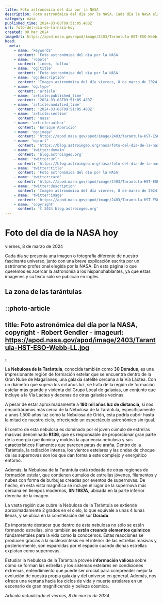 ```yaml
---
title: Foto astronómica del día por la NASA
description: Foto astronómica del día por la NASA. Cada día la NASA elige una imagen de los aficionados a la astronomía para ser la foto del día.
category: nasa
published_time: 2024-03-08T09:51:05.480Z
url: foto-del-dia-de-la-nasa-hoy
created: 08 Mar 2024
imageUrl: https://apod.nasa.gov/apod/image/2403/Tarantula-HST-ESO-Webb-LL.jpg
head:
  meta:
    - name: 'keywords'
      content: 'Foto astronómica del día por la NASA'
    - name: 'robots'
      content: 'index, follow'
    - name: 'og:title'
      content: 'Foto astronómica del día por la NASA'
    - name: 'og:description'
      content: 'Imagen astronómica del día viernes, 8 de marzo de 2024 por la NASA; La zona de las tarántulas'
    - name: 'og:type'
      content: 'article'
    - name: 'article:published_time'
      content: '2024-03-08T09:51:05.480Z'
    - name: 'article:modified_time'
      content: '2024-03-08T09:51:05.480Z'
    - name: 'article:section'
      content: 'nasa'
    - name: 'article:author'
      content: 'Enrique Aparicio'
    - name: 'og:image'
      content: 'https://apod.nasa.gov/apod/image/2403/Tarantula-HST-ESO-Webb-LL.jpg'
    - name: 'og:url'
      content: 'https://blog.astroingeo.org/nasa/foto-del-dia-de-la-nasa-hoy'
    - name: 'twitter:domain'
      content: 'blog.astroingeo.org'
    - name: 'twitter:url'
      content: 'https://blog.astroingeo.org/nasa/foto-del-dia-de-la-nasa-hoy'
    - name: 'twitter:title'
      content: 'Foto astronómica del día por la NASA'
    - name: 'twitter:card'
      content: 'https://apod.nasa.gov/apod/image/2403/Tarantula-HST-ESO-Webb-LL.jpg'
    - name: 'twitter:description'
      content: 'Imagen astronómica del día viernes, 8 de marzo de 2024 por la NASA; La zona de las tarántulas'
    - name: 'twitter:image'
      content: 'https://apod.nasa.gov/apod/image/2403/Tarantula-HST-ESO-Webb-LL.jpg'
    - name: 'copyright'
      content: '© 2024 blog.astroingeo.org'
---
```

# Foto del día de la NASA hoy
viernes, 8 de marzo de 2024

Cada día se presenta una imagen o fotografía diferente de nuestro fascinante universo, junto con una breve explicación escrita por un astrónomo profesional elegida por la NASA.
En esta página lo que queremos es acercar la astronomía a los hispanohablantes, ya que estas imagenes y su texto solo se publican en inglés.
## La zona de las tarántulas


::photo-article
---
title: Foto astronómica del día por la NASA, copyright - Robert Gendler -
imageurl: https://apod.nasa.gov/apod/image/2403/Tarantula-HST-ESO-Webb-LL.jpg
---
::



La **Nebulosa de la Tarántula**, conocida también como **30 Doradus**, es una impresionante región de formación estelar que se encuentra dentro de la Gran Nube de Magallanes, una galaxia satélite cercana a la Vía Láctea. Con un diámetro que supera los mil años luz, se trata de la región de formación estelar más grande y violenta del Grupo Local de galaxias, un conjunto que incluye a la Vía Láctea y decenas de otras galaxias vecinas.

A pesar de estar aproximadamente a **180 mil años luz de distancia**, si nos encontráramos más cerca de la Nebulosa de la Tarántula, específicamente a unos 1,500 años luz como la Nebulosa de Orión, esta podría cubrir hasta la mitad de nuestro cielo, ofreciendo un espectáculo astronómico sin igual.

El centro de esta nebulosa es dominado por el joven cúmulo de estrellas masivas denominado **R136**, que es responsable de proporcionar gran parte de la energía que ilumina y moldea la apariencia nebulosa y sus característicos filamentos que parecen patas de araña. Dentro de la Tarántula, la radiación intensa, los vientos estelares y las ondas de choque de las supernovas son los que dan forma a este complejo y energético entorno.

Además, la Nebulosa de la Tarántula está rodeada de otras regiones de formación estelar, que contienen cúmulos de estrellas jóvenes, filamentos y nubes con forma de burbujas creadas por eventos de supernovas. De hecho, en esta vista magnífica se incluye el lugar de la supernova más cercana en tiempos modernos, **SN 1987A**, ubicada en la parte inferior derecha de la imagen.

La vasta región que cubre la Nebulosa de la Tarántula se extiende aproximadamente 2 grados en el cielo, lo que equivale a unas 4 lunas llenas, y se ubica en la constelación del sur **Dorado**.

Es importante destacar que dentro de esta nebulosa no sólo se están formando estrellas, sino también **se están creando elementos químicos** fundamentales para la vida como la conocemos. Estas reacciones se producen gracias a la nucleosíntesis en el interior de las estrellas masivas y, posteriormente, son esparcidas por el espacio cuando dichas estrellas explotan como supernovas.

Estudiar la Nebulosa de la Tarántula provee **información valiosa** sobre cómo se forman las estrellas y los sistemas estelares en condiciones extremas, entendimiento que puede ser crucial para comprender mejor la evolución de nuestra propia galaxia y del universo en general. Además, nos ofrece una ventana hacia los ciclos de vida y muerte estelares en un escenario de gran magnificencia y belleza cósmica.

_Artículo actualizado el viernes, 8 de marzo de 2024_